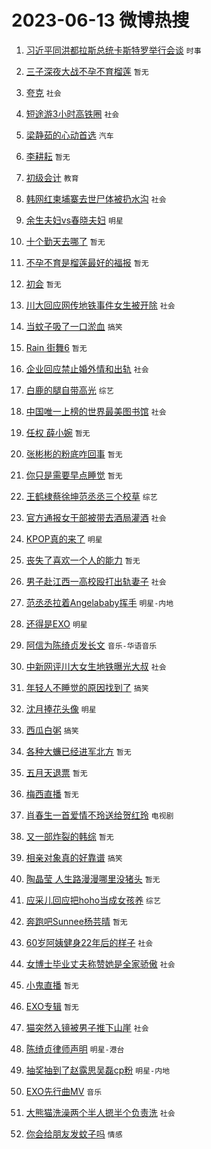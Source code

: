 # 2023-06-13 微博热搜 
1. [习近平同洪都拉斯总统卡斯特罗举行会谈](https://m.weibo.cn/search?containerid=100103type%3D1%26t%3D10%26q%3D%23%E4%B9%A0%E8%BF%91%E5%B9%B3%E5%90%8C%E6%B4%AA%E9%83%BD%E6%8B%89%E6%96%AF%E6%80%BB%E7%BB%9F%E5%8D%A1%E6%96%AF%E7%89%B9%E7%BD%97%E4%B8%BE%E8%A1%8C%E4%BC%9A%E8%B0%88%23&stream_entry_id=51&isnewpage=1&extparam=seat%3D1%26stream_entry_id%3D51%26cate%3D10103%26pos%3D0%26filter_type%3Drealtimehot%26dgr%3D0%26c_type%3D51%26display_time%3D1686587084%26pre_seqid%3D168658708440203265825&luicode=10000011&lfid=106003type%3D25%26t%3D3%26disable_hot%3D1%26filter_type%3Drealtimehot) `时事` 

2. [三子深夜大战不孕不育榴莲](https://m.weibo.cn/search?containerid=100103type%3D1%26t%3D10%26q%3D%E4%B8%89%E5%AD%90%E6%B7%B1%E5%A4%9C%E5%A4%A7%E6%88%98%E4%B8%8D%E5%AD%95%E4%B8%8D%E8%82%B2%E6%A6%B4%E8%8E%B2&stream_entry_id=31&isnewpage=1&extparam=seat%3D1%26lcate%3D5001%26realpos%3D1%26pos%3D0%26filter_type%3Drealtimehot%26flag%3D1%26c_type%3D31%26band_rank%3D1%26cate%3D5001%26dgr%3D0%26stream_entry_id%3D31%26q%3D%25E4%25B8%2589%25E5%25AD%2590%25E6%25B7%25B1%25E5%25A4%259C%25E5%25A4%25A7%25E6%2588%2598%25E4%25B8%258D%25E5%25AD%2595%25E4%25B8%258D%25E8%2582%25B2%25E6%25A6%25B4%25E8%258E%25B2%26display_time%3D1686587084%26pre_seqid%3D168658708440203265825&luicode=10000011&lfid=106003type%3D25%26t%3D3%26disable_hot%3D1%26filter_type%3Drealtimehot) `暂无` 

3. [夸克](https://m.weibo.cn/search?containerid=100103type%3D1%26t%3D10%26q%3D%E5%A4%B8%E5%85%8B&stream_entry_id=31&isnewpage=1&extparam=seat%3D1%26lcate%3D5001%26realpos%3D2%26pos%3D1%26filter_type%3Drealtimehot%26flag%3D1%26c_type%3D31%26band_rank%3D2%26cate%3D5001%26dgr%3D0%26stream_entry_id%3D31%26q%3D%25E5%25A4%25B8%25E5%2585%258B%26display_time%3D1686587084%26pre_seqid%3D168658708440203265825&luicode=10000011&lfid=106003type%3D25%26t%3D3%26disable_hot%3D1%26filter_type%3Drealtimehot) `社会` 

4. [短途游3小时高铁圈](https://m.weibo.cn/search?containerid=100103type%3D1%26t%3D10%26q%3D%23%E7%9F%AD%E9%80%94%E6%B8%B83%E5%B0%8F%E6%97%B6%E9%AB%98%E9%93%81%E5%9C%88%23&stream_entry_id=31&isnewpage=1&extparam=seat%3D1%26lcate%3D5001%26realpos%3D3%26pos%3D2%26filter_type%3Drealtimehot%26flag%3D0%26c_type%3D31%26band_rank%3D3%26cate%3D5001%26dgr%3D0%26stream_entry_id%3D31%26q%3D%2523%25E7%259F%25AD%25E9%2580%2594%25E6%25B8%25B83%25E5%25B0%258F%25E6%2597%25B6%25E9%25AB%2598%25E9%2593%2581%25E5%259C%2588%2523%26display_time%3D1686587084%26pre_seqid%3D168658708440203265825&luicode=10000011&lfid=106003type%3D25%26t%3D3%26disable_hot%3D1%26filter_type%3Drealtimehot) `社会` 

5. [梁静茹的心动首选](https://m.weibo.cn/search?containerid=100103type%3D1%26t%3D10%26q%3D%23%E6%A2%81%E9%9D%99%E8%8C%B9%E7%9A%84%E5%BF%83%E5%8A%A8%E9%A6%96%E9%80%89%23&stream_entry_id=31&isnewpage=1&extparam=seat%3D1%26lcate%3D5001%26pos%3D3%26adid%3D192828%26q%3D%2523%25E6%25A2%2581%25E9%259D%2599%25E8%258C%25B9%25E7%259A%2584%25E5%25BF%2583%25E5%258A%25A8%25E9%25A6%2596%25E9%2580%2589%2523%26dgr%3D0%26c_type%3D31%26band_rank%3D4%26topic_ad%3D1%26cate%3D5001%26is_ad_pos%3D1%26stream_entry_id%3D31%26filter_type%3Drealtimehot%26display_time%3D1686587084%26pre_seqid%3D168658708440203265825&luicode=10000011&lfid=106003type%3D25%26t%3D3%26disable_hot%3D1%26filter_type%3Drealtimehot) `汽车` 

6. [李耕耘](https://m.weibo.cn/search?containerid=100103type%3D1%26t%3D10%26q%3D%E6%9D%8E%E8%80%95%E8%80%98&stream_entry_id=31&isnewpage=1&extparam=seat%3D1%26lcate%3D5001%26realpos%3D4%26pos%3D4%26filter_type%3Drealtimehot%26flag%3D16%26c_type%3D31%26band_rank%3D4%26cate%3D5001%26dgr%3D0%26stream_entry_id%3D31%26q%3D%25E6%259D%258E%25E8%2580%2595%25E8%2580%2598%26display_time%3D1686587084%26pre_seqid%3D168658708440203265825&luicode=10000011&lfid=106003type%3D25%26t%3D3%26disable_hot%3D1%26filter_type%3Drealtimehot) `暂无` 

7. [初级会计](https://m.weibo.cn/search?containerid=100103type%3D1%26t%3D10%26q%3D%E5%88%9D%E7%BA%A7%E4%BC%9A%E8%AE%A1&stream_entry_id=31&isnewpage=1&extparam=seat%3D1%26lcate%3D5001%26realpos%3D5%26pos%3D5%26filter_type%3Drealtimehot%26flag%3D1%26c_type%3D31%26band_rank%3D5%26cate%3D5001%26dgr%3D0%26stream_entry_id%3D31%26q%3D%25E5%2588%259D%25E7%25BA%25A7%25E4%25BC%259A%25E8%25AE%25A1%26display_time%3D1686587084%26pre_seqid%3D168658708440203265825&luicode=10000011&lfid=106003type%3D25%26t%3D3%26disable_hot%3D1%26filter_type%3Drealtimehot) `教育` 

8. [韩网红柬埔寨去世尸体被扔水沟](https://m.weibo.cn/search?containerid=100103type%3D1%26t%3D10%26q%3D%23%E9%9F%A9%E7%BD%91%E7%BA%A2%E6%9F%AC%E5%9F%94%E5%AF%A8%E5%8E%BB%E4%B8%96%E5%B0%B8%E4%BD%93%E8%A2%AB%E6%89%94%E6%B0%B4%E6%B2%9F%23&stream_entry_id=31&isnewpage=1&extparam=seat%3D1%26lcate%3D5001%26realpos%3D6%26pos%3D6%26filter_type%3Drealtimehot%26flag%3D2%26c_type%3D31%26band_rank%3D6%26cate%3D5001%26dgr%3D0%26stream_entry_id%3D31%26q%3D%2523%25E9%259F%25A9%25E7%25BD%2591%25E7%25BA%25A2%25E6%259F%25AC%25E5%259F%2594%25E5%25AF%25A8%25E5%258E%25BB%25E4%25B8%2596%25E5%25B0%25B8%25E4%25BD%2593%25E8%25A2%25AB%25E6%2589%2594%25E6%25B0%25B4%25E6%25B2%259F%2523%26display_time%3D1686587084%26pre_seqid%3D168658708440203265825&luicode=10000011&lfid=106003type%3D25%26t%3D3%26disable_hot%3D1%26filter_type%3Drealtimehot) `社会` 

9. [余生夫妇vs春晓夫妇](https://m.weibo.cn/search?containerid=100103type%3D1%26t%3D10%26q%3D%23%E4%BD%99%E7%94%9F%E5%A4%AB%E5%A6%87vs%E6%98%A5%E6%99%93%E5%A4%AB%E5%A6%87%23&stream_entry_id=31&isnewpage=1&extparam=seat%3D1%26lcate%3D5001%26realpos%3D7%26pos%3D7%26filter_type%3Drealtimehot%26flag%3D1%26c_type%3D31%26band_rank%3D7%26cate%3D5001%26dgr%3D0%26stream_entry_id%3D31%26q%3D%2523%25E4%25BD%2599%25E7%2594%259F%25E5%25A4%25AB%25E5%25A6%2587vs%25E6%2598%25A5%25E6%2599%2593%25E5%25A4%25AB%25E5%25A6%2587%2523%26display_time%3D1686587084%26pre_seqid%3D168658708440203265825&luicode=10000011&lfid=106003type%3D25%26t%3D3%26disable_hot%3D1%26filter_type%3Drealtimehot) `明星` 

10. [十个勤天去哪了](https://m.weibo.cn/search?containerid=100103type%3D1%26t%3D10%26q%3D%23%E5%8D%81%E4%B8%AA%E5%8B%A4%E5%A4%A9%E5%8E%BB%E5%93%AA%E4%BA%86%23&stream_entry_id=31&isnewpage=1&extparam=seat%3D1%26lcate%3D5001%26realpos%3D8%26pos%3D8%26filter_type%3Drealtimehot%26flag%3D1%26c_type%3D31%26band_rank%3D8%26cate%3D5001%26dgr%3D0%26stream_entry_id%3D31%26q%3D%2523%25E5%258D%2581%25E4%25B8%25AA%25E5%258B%25A4%25E5%25A4%25A9%25E5%258E%25BB%25E5%2593%25AA%25E4%25BA%2586%2523%26display_time%3D1686587084%26pre_seqid%3D168658708440203265825&luicode=10000011&lfid=106003type%3D25%26t%3D3%26disable_hot%3D1%26filter_type%3Drealtimehot) `暂无` 

11. [不孕不育是榴莲最好的福报](https://m.weibo.cn/search?containerid=100103type%3D1%26t%3D10%26q%3D%E4%B8%8D%E5%AD%95%E4%B8%8D%E8%82%B2%E6%98%AF%E6%A6%B4%E8%8E%B2%E6%9C%80%E5%A5%BD%E7%9A%84%E7%A6%8F%E6%8A%A5&stream_entry_id=31&isnewpage=1&extparam=seat%3D1%26lcate%3D5001%26realpos%3D9%26pos%3D9%26filter_type%3Drealtimehot%26flag%3D0%26c_type%3D31%26band_rank%3D9%26cate%3D5001%26dgr%3D0%26stream_entry_id%3D31%26q%3D%25E4%25B8%258D%25E5%25AD%2595%25E4%25B8%258D%25E8%2582%25B2%25E6%2598%25AF%25E6%25A6%25B4%25E8%258E%25B2%25E6%259C%2580%25E5%25A5%25BD%25E7%259A%2584%25E7%25A6%258F%25E6%258A%25A5%26display_time%3D1686587084%26pre_seqid%3D168658708440203265825&luicode=10000011&lfid=106003type%3D25%26t%3D3%26disable_hot%3D1%26filter_type%3Drealtimehot) `暂无` 

12. [初会](https://m.weibo.cn/search?containerid=100103type%3D1%26t%3D10%26q%3D%E5%88%9D%E4%BC%9A&stream_entry_id=31&isnewpage=1&extparam=seat%3D1%26lcate%3D5001%26realpos%3D10%26pos%3D10%26filter_type%3Drealtimehot%26flag%3D1%26c_type%3D31%26band_rank%3D10%26cate%3D5001%26dgr%3D0%26stream_entry_id%3D31%26q%3D%25E5%2588%259D%25E4%25BC%259A%26display_time%3D1686587084%26pre_seqid%3D168658708440203265825&luicode=10000011&lfid=106003type%3D25%26t%3D3%26disable_hot%3D1%26filter_type%3Drealtimehot) `暂无` 

13. [川大回应网传地铁事件女生被开除](https://m.weibo.cn/search?containerid=100103type%3D1%26t%3D10%26q%3D%23%E5%B7%9D%E5%A4%A7%E5%9B%9E%E5%BA%94%E7%BD%91%E4%BC%A0%E5%9C%B0%E9%93%81%E4%BA%8B%E4%BB%B6%E5%A5%B3%E7%94%9F%E8%A2%AB%E5%BC%80%E9%99%A4%23&stream_entry_id=31&isnewpage=1&extparam=seat%3D1%26lcate%3D5001%26realpos%3D11%26pos%3D11%26filter_type%3Drealtimehot%26flag%3D2%26c_type%3D31%26band_rank%3D11%26cate%3D5001%26dgr%3D0%26stream_entry_id%3D31%26q%3D%2523%25E5%25B7%259D%25E5%25A4%25A7%25E5%259B%259E%25E5%25BA%2594%25E7%25BD%2591%25E4%25BC%25A0%25E5%259C%25B0%25E9%2593%2581%25E4%25BA%258B%25E4%25BB%25B6%25E5%25A5%25B3%25E7%2594%259F%25E8%25A2%25AB%25E5%25BC%2580%25E9%2599%25A4%2523%26display_time%3D1686587084%26pre_seqid%3D168658708440203265825&luicode=10000011&lfid=106003type%3D25%26t%3D3%26disable_hot%3D1%26filter_type%3Drealtimehot) `社会` 

14. [当蚊子吸了一口淤血](https://m.weibo.cn/search?containerid=100103type%3D1%26t%3D10%26q%3D%23%E5%BD%93%E8%9A%8A%E5%AD%90%E5%90%B8%E4%BA%86%E4%B8%80%E5%8F%A3%E6%B7%A4%E8%A1%80%23&stream_entry_id=31&isnewpage=1&extparam=seat%3D1%26lcate%3D5001%26realpos%3D12%26pos%3D12%26filter_type%3Drealtimehot%26flag%3D0%26c_type%3D31%26band_rank%3D12%26cate%3D5001%26dgr%3D0%26stream_entry_id%3D31%26q%3D%2523%25E5%25BD%2593%25E8%259A%258A%25E5%25AD%2590%25E5%2590%25B8%25E4%25BA%2586%25E4%25B8%2580%25E5%258F%25A3%25E6%25B7%25A4%25E8%25A1%2580%2523%26display_time%3D1686587084%26pre_seqid%3D168658708440203265825&luicode=10000011&lfid=106003type%3D25%26t%3D3%26disable_hot%3D1%26filter_type%3Drealtimehot) `搞笑` 

15. [Rain 街舞6](https://m.weibo.cn/search?containerid=100103type%3D1%26t%3D10%26q%3DRain+%E8%A1%97%E8%88%9E6&stream_entry_id=31&isnewpage=1&extparam=seat%3D1%26lcate%3D5001%26realpos%3D13%26pos%3D13%26filter_type%3Drealtimehot%26flag%3D0%26c_type%3D31%26band_rank%3D13%26cate%3D5001%26dgr%3D0%26stream_entry_id%3D31%26q%3DRain%2520%25E8%25A1%2597%25E8%2588%259E6%26display_time%3D1686587084%26pre_seqid%3D168658708440203265825&luicode=10000011&lfid=106003type%3D25%26t%3D3%26disable_hot%3D1%26filter_type%3Drealtimehot) `暂无` 

16. [企业回应禁止婚外情和出轨](https://m.weibo.cn/search?containerid=100103type%3D1%26t%3D10%26q%3D%23%E4%BC%81%E4%B8%9A%E5%9B%9E%E5%BA%94%E7%A6%81%E6%AD%A2%E5%A9%9A%E5%A4%96%E6%83%85%E5%92%8C%E5%87%BA%E8%BD%A8%23&stream_entry_id=31&isnewpage=1&extparam=seat%3D1%26lcate%3D5001%26realpos%3D14%26pos%3D14%26filter_type%3Drealtimehot%26flag%3D0%26c_type%3D31%26band_rank%3D14%26cate%3D5001%26dgr%3D0%26stream_entry_id%3D31%26q%3D%2523%25E4%25BC%2581%25E4%25B8%259A%25E5%259B%259E%25E5%25BA%2594%25E7%25A6%2581%25E6%25AD%25A2%25E5%25A9%259A%25E5%25A4%2596%25E6%2583%2585%25E5%2592%258C%25E5%2587%25BA%25E8%25BD%25A8%2523%26display_time%3D1686587084%26pre_seqid%3D168658708440203265825&luicode=10000011&lfid=106003type%3D25%26t%3D3%26disable_hot%3D1%26filter_type%3Drealtimehot) `社会` 

17. [白鹿的腿自带高光](https://m.weibo.cn/search?containerid=100103type%3D1%26t%3D10%26q%3D%23%E7%99%BD%E9%B9%BF%E7%9A%84%E8%85%BF%E8%87%AA%E5%B8%A6%E9%AB%98%E5%85%89%23&stream_entry_id=31&isnewpage=1&extparam=seat%3D1%26lcate%3D5001%26realpos%3D15%26pos%3D15%26filter_type%3Drealtimehot%26flag%3D0%26c_type%3D31%26band_rank%3D15%26cate%3D5001%26dgr%3D0%26stream_entry_id%3D31%26q%3D%2523%25E7%2599%25BD%25E9%25B9%25BF%25E7%259A%2584%25E8%2585%25BF%25E8%2587%25AA%25E5%25B8%25A6%25E9%25AB%2598%25E5%2585%2589%2523%26display_time%3D1686587084%26pre_seqid%3D168658708440203265825&luicode=10000011&lfid=106003type%3D25%26t%3D3%26disable_hot%3D1%26filter_type%3Drealtimehot) `综艺` 

18. [中国唯一上榜的世界最美图书馆](https://m.weibo.cn/search?containerid=100103type%3D1%26t%3D10%26q%3D%23%E4%B8%AD%E5%9B%BD%E5%94%AF%E4%B8%80%E4%B8%8A%E6%A6%9C%E7%9A%84%E4%B8%96%E7%95%8C%E6%9C%80%E7%BE%8E%E5%9B%BE%E4%B9%A6%E9%A6%86%23&stream_entry_id=31&isnewpage=1&extparam=seat%3D1%26lcate%3D5001%26realpos%3D16%26pos%3D16%26filter_type%3Drealtimehot%26flag%3D1%26c_type%3D31%26band_rank%3D16%26cate%3D5001%26dgr%3D0%26stream_entry_id%3D31%26q%3D%2523%25E4%25B8%25AD%25E5%259B%25BD%25E5%2594%25AF%25E4%25B8%2580%25E4%25B8%258A%25E6%25A6%259C%25E7%259A%2584%25E4%25B8%2596%25E7%2595%258C%25E6%259C%2580%25E7%25BE%258E%25E5%259B%25BE%25E4%25B9%25A6%25E9%25A6%2586%2523%26display_time%3D1686587084%26pre_seqid%3D168658708440203265825&luicode=10000011&lfid=106003type%3D25%26t%3D3%26disable_hot%3D1%26filter_type%3Drealtimehot) `社会` 

19. [任权 薛小婉](https://m.weibo.cn/search?containerid=100103type%3D1%26t%3D10%26q%3D%E4%BB%BB%E6%9D%83+%E8%96%9B%E5%B0%8F%E5%A9%89&stream_entry_id=31&isnewpage=1&extparam=seat%3D1%26lcate%3D5001%26realpos%3D17%26pos%3D17%26filter_type%3Drealtimehot%26flag%3D0%26c_type%3D31%26band_rank%3D17%26cate%3D5001%26dgr%3D0%26stream_entry_id%3D31%26q%3D%25E4%25BB%25BB%25E6%259D%2583%2520%25E8%2596%259B%25E5%25B0%258F%25E5%25A9%2589%26display_time%3D1686587084%26pre_seqid%3D168658708440203265825&luicode=10000011&lfid=106003type%3D25%26t%3D3%26disable_hot%3D1%26filter_type%3Drealtimehot) `暂无` 

20. [张彬彬的粉底咋回事](https://m.weibo.cn/search?containerid=100103type%3D1%26t%3D10%26q%3D%23%E5%BC%A0%E5%BD%AC%E5%BD%AC%E7%9A%84%E7%B2%89%E5%BA%95%E5%92%8B%E5%9B%9E%E4%BA%8B%23&stream_entry_id=31&isnewpage=1&extparam=seat%3D1%26lcate%3D5001%26realpos%3D18%26pos%3D18%26filter_type%3Drealtimehot%26flag%3D0%26c_type%3D31%26band_rank%3D18%26cate%3D5001%26dgr%3D0%26stream_entry_id%3D31%26q%3D%2523%25E5%25BC%25A0%25E5%25BD%25AC%25E5%25BD%25AC%25E7%259A%2584%25E7%25B2%2589%25E5%25BA%2595%25E5%2592%258B%25E5%259B%259E%25E4%25BA%258B%2523%26display_time%3D1686587084%26pre_seqid%3D168658708440203265825&luicode=10000011&lfid=106003type%3D25%26t%3D3%26disable_hot%3D1%26filter_type%3Drealtimehot) `暂无` 

21. [你只是需要早点睡觉](https://m.weibo.cn/search?containerid=100103type%3D1%26t%3D10%26q%3D%E4%BD%A0%E5%8F%AA%E6%98%AF%E9%9C%80%E8%A6%81%E6%97%A9%E7%82%B9%E7%9D%A1%E8%A7%89&stream_entry_id=31&isnewpage=1&extparam=seat%3D1%26lcate%3D5001%26realpos%3D19%26pos%3D19%26filter_type%3Drealtimehot%26flag%3D0%26c_type%3D31%26band_rank%3D19%26cate%3D5001%26dgr%3D0%26stream_entry_id%3D31%26q%3D%25E4%25BD%25A0%25E5%258F%25AA%25E6%2598%25AF%25E9%259C%2580%25E8%25A6%2581%25E6%2597%25A9%25E7%2582%25B9%25E7%259D%25A1%25E8%25A7%2589%26display_time%3D1686587084%26pre_seqid%3D168658708440203265825&luicode=10000011&lfid=106003type%3D25%26t%3D3%26disable_hot%3D1%26filter_type%3Drealtimehot) `暂无` 

22. [王鹤棣蔡徐坤范丞丞三个校草](https://m.weibo.cn/search?containerid=100103type%3D1%26t%3D10%26q%3D%23%E7%8E%8B%E9%B9%A4%E6%A3%A3%E8%94%A1%E5%BE%90%E5%9D%A4%E8%8C%83%E4%B8%9E%E4%B8%9E%E4%B8%89%E4%B8%AA%E6%A0%A1%E8%8D%89%23&stream_entry_id=31&isnewpage=1&extparam=seat%3D1%26lcate%3D5001%26realpos%3D20%26pos%3D20%26filter_type%3Drealtimehot%26flag%3D1%26c_type%3D31%26band_rank%3D20%26cate%3D5001%26dgr%3D0%26stream_entry_id%3D31%26q%3D%2523%25E7%258E%258B%25E9%25B9%25A4%25E6%25A3%25A3%25E8%2594%25A1%25E5%25BE%2590%25E5%259D%25A4%25E8%258C%2583%25E4%25B8%259E%25E4%25B8%259E%25E4%25B8%2589%25E4%25B8%25AA%25E6%25A0%25A1%25E8%258D%2589%2523%26display_time%3D1686587084%26pre_seqid%3D168658708440203265825&luicode=10000011&lfid=106003type%3D25%26t%3D3%26disable_hot%3D1%26filter_type%3Drealtimehot) `综艺` 

23. [官方通报女干部被带去酒局灌酒](https://m.weibo.cn/search?containerid=100103type%3D1%26t%3D10%26q%3D%23%E5%AE%98%E6%96%B9%E9%80%9A%E6%8A%A5%E5%A5%B3%E5%B9%B2%E9%83%A8%E8%A2%AB%E5%B8%A6%E5%8E%BB%E9%85%92%E5%B1%80%E7%81%8C%E9%85%92%23&stream_entry_id=31&isnewpage=1&extparam=seat%3D1%26lcate%3D5001%26realpos%3D21%26pos%3D21%26filter_type%3Drealtimehot%26flag%3D0%26c_type%3D31%26band_rank%3D21%26cate%3D5001%26dgr%3D0%26stream_entry_id%3D31%26q%3D%2523%25E5%25AE%2598%25E6%2596%25B9%25E9%2580%259A%25E6%258A%25A5%25E5%25A5%25B3%25E5%25B9%25B2%25E9%2583%25A8%25E8%25A2%25AB%25E5%25B8%25A6%25E5%258E%25BB%25E9%2585%2592%25E5%25B1%2580%25E7%2581%258C%25E9%2585%2592%2523%26display_time%3D1686587084%26pre_seqid%3D168658708440203265825&luicode=10000011&lfid=106003type%3D25%26t%3D3%26disable_hot%3D1%26filter_type%3Drealtimehot) `社会` 

24. [KPOP真的来了](https://m.weibo.cn/search?containerid=100103type%3D1%26t%3D10%26q%3D%23KPOP%E7%9C%9F%E7%9A%84%E6%9D%A5%E4%BA%86%23&stream_entry_id=31&isnewpage=1&extparam=seat%3D1%26lcate%3D5001%26realpos%3D22%26pos%3D22%26filter_type%3Drealtimehot%26flag%3D0%26c_type%3D31%26band_rank%3D22%26cate%3D5001%26dgr%3D0%26stream_entry_id%3D31%26q%3D%2523KPOP%25E7%259C%259F%25E7%259A%2584%25E6%259D%25A5%25E4%25BA%2586%2523%26display_time%3D1686587084%26pre_seqid%3D168658708440203265825&luicode=10000011&lfid=106003type%3D25%26t%3D3%26disable_hot%3D1%26filter_type%3Drealtimehot) `明星` 

25. [丧失了喜欢一个人的能力](https://m.weibo.cn/search?containerid=100103type%3D1%26t%3D10%26q%3D%E4%B8%A7%E5%A4%B1%E4%BA%86%E5%96%9C%E6%AC%A2%E4%B8%80%E4%B8%AA%E4%BA%BA%E7%9A%84%E8%83%BD%E5%8A%9B&stream_entry_id=31&isnewpage=1&extparam=seat%3D1%26lcate%3D5001%26realpos%3D23%26pos%3D23%26filter_type%3Drealtimehot%26flag%3D0%26c_type%3D31%26band_rank%3D23%26cate%3D5001%26dgr%3D0%26stream_entry_id%3D31%26q%3D%25E4%25B8%25A7%25E5%25A4%25B1%25E4%25BA%2586%25E5%2596%259C%25E6%25AC%25A2%25E4%25B8%2580%25E4%25B8%25AA%25E4%25BA%25BA%25E7%259A%2584%25E8%2583%25BD%25E5%258A%259B%26display_time%3D1686587084%26pre_seqid%3D168658708440203265825&luicode=10000011&lfid=106003type%3D25%26t%3D3%26disable_hot%3D1%26filter_type%3Drealtimehot) `暂无` 

26. [男子赴江西一高校殴打出轨妻子](https://m.weibo.cn/search?containerid=100103type%3D1%26t%3D10%26q%3D%23%E7%94%B7%E5%AD%90%E8%B5%B4%E6%B1%9F%E8%A5%BF%E4%B8%80%E9%AB%98%E6%A0%A1%E6%AE%B4%E6%89%93%E5%87%BA%E8%BD%A8%E5%A6%BB%E5%AD%90%23&stream_entry_id=31&isnewpage=1&extparam=seat%3D1%26lcate%3D5001%26realpos%3D24%26pos%3D24%26filter_type%3Drealtimehot%26flag%3D0%26c_type%3D31%26band_rank%3D24%26cate%3D5001%26dgr%3D0%26stream_entry_id%3D31%26q%3D%2523%25E7%2594%25B7%25E5%25AD%2590%25E8%25B5%25B4%25E6%25B1%259F%25E8%25A5%25BF%25E4%25B8%2580%25E9%25AB%2598%25E6%25A0%25A1%25E6%25AE%25B4%25E6%2589%2593%25E5%2587%25BA%25E8%25BD%25A8%25E5%25A6%25BB%25E5%25AD%2590%2523%26display_time%3D1686587084%26pre_seqid%3D168658708440203265825&luicode=10000011&lfid=106003type%3D25%26t%3D3%26disable_hot%3D1%26filter_type%3Drealtimehot) `社会` 

27. [范丞丞拉着Angelababy挥手](https://m.weibo.cn/search?containerid=100103type%3D1%26t%3D10%26q%3D%23%E8%8C%83%E4%B8%9E%E4%B8%9E%E6%8B%89%E7%9D%80Angelababy%E6%8C%A5%E6%89%8B%23&stream_entry_id=31&isnewpage=1&extparam=seat%3D1%26lcate%3D5001%26realpos%3D25%26pos%3D25%26filter_type%3Drealtimehot%26flag%3D1%26c_type%3D31%26band_rank%3D25%26cate%3D5001%26dgr%3D0%26stream_entry_id%3D31%26q%3D%2523%25E8%258C%2583%25E4%25B8%259E%25E4%25B8%259E%25E6%258B%2589%25E7%259D%2580Angelababy%25E6%258C%25A5%25E6%2589%258B%2523%26display_time%3D1686587084%26pre_seqid%3D168658708440203265825&luicode=10000011&lfid=106003type%3D25%26t%3D3%26disable_hot%3D1%26filter_type%3Drealtimehot) `明星-内地` 

28. [还得是EXO](https://m.weibo.cn/search?containerid=100103type%3D1%26t%3D10%26q%3D%23%E8%BF%98%E5%BE%97%E6%98%AFEXO%23&stream_entry_id=31&isnewpage=1&extparam=seat%3D1%26lcate%3D5001%26realpos%3D26%26pos%3D26%26filter_type%3Drealtimehot%26flag%3D0%26c_type%3D31%26band_rank%3D26%26cate%3D5001%26dgr%3D0%26stream_entry_id%3D31%26q%3D%2523%25E8%25BF%2598%25E5%25BE%2597%25E6%2598%25AFEXO%2523%26display_time%3D1686587084%26pre_seqid%3D168658708440203265825&luicode=10000011&lfid=106003type%3D25%26t%3D3%26disable_hot%3D1%26filter_type%3Drealtimehot) `明星` 

29. [阿信为陈绮贞发长文](https://m.weibo.cn/search?containerid=100103type%3D1%26t%3D10%26q%3D%23%E9%98%BF%E4%BF%A1%E4%B8%BA%E9%99%88%E7%BB%AE%E8%B4%9E%E5%8F%91%E9%95%BF%E6%96%87%23&stream_entry_id=31&isnewpage=1&extparam=seat%3D1%26lcate%3D5001%26realpos%3D27%26pos%3D27%26filter_type%3Drealtimehot%26flag%3D0%26c_type%3D31%26band_rank%3D27%26cate%3D5001%26dgr%3D0%26stream_entry_id%3D31%26q%3D%2523%25E9%2598%25BF%25E4%25BF%25A1%25E4%25B8%25BA%25E9%2599%2588%25E7%25BB%25AE%25E8%25B4%259E%25E5%258F%2591%25E9%2595%25BF%25E6%2596%2587%2523%26display_time%3D1686587084%26pre_seqid%3D168658708440203265825&luicode=10000011&lfid=106003type%3D25%26t%3D3%26disable_hot%3D1%26filter_type%3Drealtimehot) `音乐-华语音乐` 

30. [中新网评川大女生地铁曝光大叔](https://m.weibo.cn/search?containerid=100103type%3D1%26t%3D10%26q%3D%23%E4%B8%AD%E6%96%B0%E7%BD%91%E8%AF%84%E5%B7%9D%E5%A4%A7%E5%A5%B3%E7%94%9F%E5%9C%B0%E9%93%81%E6%9B%9D%E5%85%89%E5%A4%A7%E5%8F%94%23&stream_entry_id=31&isnewpage=1&extparam=seat%3D1%26lcate%3D5001%26realpos%3D28%26pos%3D28%26filter_type%3Drealtimehot%26flag%3D0%26c_type%3D31%26band_rank%3D28%26cate%3D5001%26dgr%3D0%26stream_entry_id%3D31%26q%3D%2523%25E4%25B8%25AD%25E6%2596%25B0%25E7%25BD%2591%25E8%25AF%2584%25E5%25B7%259D%25E5%25A4%25A7%25E5%25A5%25B3%25E7%2594%259F%25E5%259C%25B0%25E9%2593%2581%25E6%259B%259D%25E5%2585%2589%25E5%25A4%25A7%25E5%258F%2594%2523%26display_time%3D1686587084%26pre_seqid%3D168658708440203265825&luicode=10000011&lfid=106003type%3D25%26t%3D3%26disable_hot%3D1%26filter_type%3Drealtimehot) `社会` 

31. [年轻人不睡觉的原因找到了](https://m.weibo.cn/search?containerid=100103type%3D1%26t%3D10%26q%3D%23%E5%B9%B4%E8%BD%BB%E4%BA%BA%E4%B8%8D%E7%9D%A1%E8%A7%89%E7%9A%84%E5%8E%9F%E5%9B%A0%E6%89%BE%E5%88%B0%E4%BA%86%23&stream_entry_id=31&isnewpage=1&extparam=seat%3D1%26lcate%3D5001%26realpos%3D29%26pos%3D29%26filter_type%3Drealtimehot%26flag%3D0%26c_type%3D31%26band_rank%3D29%26cate%3D5001%26dgr%3D0%26stream_entry_id%3D31%26q%3D%2523%25E5%25B9%25B4%25E8%25BD%25BB%25E4%25BA%25BA%25E4%25B8%258D%25E7%259D%25A1%25E8%25A7%2589%25E7%259A%2584%25E5%258E%259F%25E5%259B%25A0%25E6%2589%25BE%25E5%2588%25B0%25E4%25BA%2586%2523%26display_time%3D1686587084%26pre_seqid%3D168658708440203265825&luicode=10000011&lfid=106003type%3D25%26t%3D3%26disable_hot%3D1%26filter_type%3Drealtimehot) `搞笑` 

32. [沈月捧花头像](https://m.weibo.cn/search?containerid=100103type%3D1%26t%3D10%26q%3D%23%E6%B2%88%E6%9C%88%E6%8D%A7%E8%8A%B1%E5%A4%B4%E5%83%8F%23&stream_entry_id=31&isnewpage=1&extparam=seat%3D1%26lcate%3D5001%26realpos%3D30%26pos%3D30%26filter_type%3Drealtimehot%26flag%3D0%26c_type%3D31%26band_rank%3D30%26cate%3D5001%26dgr%3D0%26stream_entry_id%3D31%26q%3D%2523%25E6%25B2%2588%25E6%259C%2588%25E6%258D%25A7%25E8%258A%25B1%25E5%25A4%25B4%25E5%2583%258F%2523%26display_time%3D1686587084%26pre_seqid%3D168658708440203265825&luicode=10000011&lfid=106003type%3D25%26t%3D3%26disable_hot%3D1%26filter_type%3Drealtimehot) `明星` 

33. [西瓜白粥](https://m.weibo.cn/search?containerid=100103type%3D1%26t%3D10%26q%3D%23%E8%A5%BF%E7%93%9C%E7%99%BD%E7%B2%A5%23&stream_entry_id=31&isnewpage=1&extparam=seat%3D1%26lcate%3D5001%26realpos%3D31%26pos%3D31%26filter_type%3Drealtimehot%26flag%3D1%26c_type%3D31%26band_rank%3D31%26cate%3D5001%26dgr%3D0%26stream_entry_id%3D31%26q%3D%2523%25E8%25A5%25BF%25E7%2593%259C%25E7%2599%25BD%25E7%25B2%25A5%2523%26display_time%3D1686587084%26pre_seqid%3D168658708440203265825&luicode=10000011&lfid=106003type%3D25%26t%3D3%26disable_hot%3D1%26filter_type%3Drealtimehot) `搞笑` 

34. [各种大蠊已经进军北方](https://m.weibo.cn/search?containerid=100103type%3D1%26t%3D10%26q%3D%E5%90%84%E7%A7%8D%E5%A4%A7%E8%A0%8A%E5%B7%B2%E7%BB%8F%E8%BF%9B%E5%86%9B%E5%8C%97%E6%96%B9&stream_entry_id=31&isnewpage=1&extparam=seat%3D1%26lcate%3D5001%26realpos%3D32%26pos%3D32%26filter_type%3Drealtimehot%26flag%3D0%26c_type%3D31%26band_rank%3D32%26cate%3D5001%26dgr%3D0%26stream_entry_id%3D31%26q%3D%25E5%2590%2584%25E7%25A7%258D%25E5%25A4%25A7%25E8%25A0%258A%25E5%25B7%25B2%25E7%25BB%258F%25E8%25BF%259B%25E5%2586%259B%25E5%258C%2597%25E6%2596%25B9%26display_time%3D1686587084%26pre_seqid%3D168658708440203265825&luicode=10000011&lfid=106003type%3D25%26t%3D3%26disable_hot%3D1%26filter_type%3Drealtimehot) `暂无` 

35. [五月天退票](https://m.weibo.cn/search?containerid=100103type%3D1%26t%3D10%26q%3D%E4%BA%94%E6%9C%88%E5%A4%A9%E9%80%80%E7%A5%A8&stream_entry_id=31&isnewpage=1&extparam=seat%3D1%26lcate%3D5001%26realpos%3D33%26pos%3D33%26filter_type%3Drealtimehot%26flag%3D0%26c_type%3D31%26band_rank%3D33%26cate%3D5001%26dgr%3D0%26stream_entry_id%3D31%26q%3D%25E4%25BA%2594%25E6%259C%2588%25E5%25A4%25A9%25E9%2580%2580%25E7%25A5%25A8%26display_time%3D1686587084%26pre_seqid%3D168658708440203265825&luicode=10000011&lfid=106003type%3D25%26t%3D3%26disable_hot%3D1%26filter_type%3Drealtimehot) `暂无` 

36. [梅西直播](https://m.weibo.cn/search?containerid=100103type%3D1%26t%3D10%26q%3D%E6%A2%85%E8%A5%BF%E7%9B%B4%E6%92%AD&stream_entry_id=31&isnewpage=1&extparam=seat%3D1%26lcate%3D5001%26realpos%3D34%26pos%3D34%26filter_type%3Drealtimehot%26flag%3D0%26c_type%3D31%26band_rank%3D34%26cate%3D5001%26dgr%3D0%26stream_entry_id%3D31%26q%3D%25E6%25A2%2585%25E8%25A5%25BF%25E7%259B%25B4%25E6%2592%25AD%26display_time%3D1686587084%26pre_seqid%3D168658708440203265825&luicode=10000011&lfid=106003type%3D25%26t%3D3%26disable_hot%3D1%26filter_type%3Drealtimehot) `暂无` 

37. [肖春生一首爱情不玲送给贺红玲](https://m.weibo.cn/search?containerid=100103type%3D1%26t%3D10%26q%3D%23%E8%82%96%E6%98%A5%E7%94%9F%E4%B8%80%E9%A6%96%E7%88%B1%E6%83%85%E4%B8%8D%E7%8E%B2%E9%80%81%E7%BB%99%E8%B4%BA%E7%BA%A2%E7%8E%B2%23&stream_entry_id=31&isnewpage=1&extparam=seat%3D1%26lcate%3D5001%26realpos%3D35%26pos%3D35%26filter_type%3Drealtimehot%26flag%3D1%26c_type%3D31%26band_rank%3D35%26cate%3D5001%26dgr%3D0%26stream_entry_id%3D31%26q%3D%2523%25E8%2582%2596%25E6%2598%25A5%25E7%2594%259F%25E4%25B8%2580%25E9%25A6%2596%25E7%2588%25B1%25E6%2583%2585%25E4%25B8%258D%25E7%258E%25B2%25E9%2580%2581%25E7%25BB%2599%25E8%25B4%25BA%25E7%25BA%25A2%25E7%258E%25B2%2523%26display_time%3D1686587084%26pre_seqid%3D168658708440203265825&luicode=10000011&lfid=106003type%3D25%26t%3D3%26disable_hot%3D1%26filter_type%3Drealtimehot) `电视剧` 

38. [又一部炸裂的韩综](https://m.weibo.cn/search?containerid=100103type%3D1%26t%3D10%26q%3D%E5%8F%88%E4%B8%80%E9%83%A8%E7%82%B8%E8%A3%82%E7%9A%84%E9%9F%A9%E7%BB%BC&stream_entry_id=31&isnewpage=1&extparam=seat%3D1%26lcate%3D5001%26realpos%3D36%26pos%3D36%26filter_type%3Drealtimehot%26flag%3D0%26c_type%3D31%26band_rank%3D36%26cate%3D5001%26dgr%3D0%26stream_entry_id%3D31%26q%3D%25E5%258F%2588%25E4%25B8%2580%25E9%2583%25A8%25E7%2582%25B8%25E8%25A3%2582%25E7%259A%2584%25E9%259F%25A9%25E7%25BB%25BC%26display_time%3D1686587084%26pre_seqid%3D168658708440203265825&luicode=10000011&lfid=106003type%3D25%26t%3D3%26disable_hot%3D1%26filter_type%3Drealtimehot) `暂无` 

39. [相亲对象真的好靠谱](https://m.weibo.cn/search?containerid=100103type%3D1%26t%3D10%26q%3D%23%E7%9B%B8%E4%BA%B2%E5%AF%B9%E8%B1%A1%E7%9C%9F%E7%9A%84%E5%A5%BD%E9%9D%A0%E8%B0%B1%23&stream_entry_id=31&isnewpage=1&extparam=seat%3D1%26lcate%3D5001%26realpos%3D37%26pos%3D37%26filter_type%3Drealtimehot%26flag%3D0%26c_type%3D31%26band_rank%3D37%26cate%3D5001%26dgr%3D0%26stream_entry_id%3D31%26q%3D%2523%25E7%259B%25B8%25E4%25BA%25B2%25E5%25AF%25B9%25E8%25B1%25A1%25E7%259C%259F%25E7%259A%2584%25E5%25A5%25BD%25E9%259D%25A0%25E8%25B0%25B1%2523%26display_time%3D1686587084%26pre_seqid%3D168658708440203265825&luicode=10000011&lfid=106003type%3D25%26t%3D3%26disable_hot%3D1%26filter_type%3Drealtimehot) `搞笑` 

40. [陶晶莹 人生路漫漫哪里没猪头](https://m.weibo.cn/search?containerid=100103type%3D1%26t%3D10%26q%3D%E9%99%B6%E6%99%B6%E8%8E%B9+%E4%BA%BA%E7%94%9F%E8%B7%AF%E6%BC%AB%E6%BC%AB%E5%93%AA%E9%87%8C%E6%B2%A1%E7%8C%AA%E5%A4%B4&stream_entry_id=31&isnewpage=1&extparam=seat%3D1%26lcate%3D5001%26realpos%3D38%26pos%3D38%26filter_type%3Drealtimehot%26flag%3D1%26c_type%3D31%26band_rank%3D38%26cate%3D5001%26dgr%3D0%26stream_entry_id%3D31%26q%3D%25E9%2599%25B6%25E6%2599%25B6%25E8%258E%25B9%2520%25E4%25BA%25BA%25E7%2594%259F%25E8%25B7%25AF%25E6%25BC%25AB%25E6%25BC%25AB%25E5%2593%25AA%25E9%2587%258C%25E6%25B2%25A1%25E7%258C%25AA%25E5%25A4%25B4%26display_time%3D1686587084%26pre_seqid%3D168658708440203265825&luicode=10000011&lfid=106003type%3D25%26t%3D3%26disable_hot%3D1%26filter_type%3Drealtimehot) `暂无` 

41. [应采儿回应把hoho当成女孩养](https://m.weibo.cn/search?containerid=100103type%3D1%26t%3D10%26q%3D%23%E5%BA%94%E9%87%87%E5%84%BF%E5%9B%9E%E5%BA%94%E6%8A%8Ahoho%E5%BD%93%E6%88%90%E5%A5%B3%E5%AD%A9%E5%85%BB%23&stream_entry_id=31&isnewpage=1&extparam=seat%3D1%26lcate%3D5001%26realpos%3D39%26pos%3D39%26filter_type%3Drealtimehot%26flag%3D0%26c_type%3D31%26band_rank%3D39%26cate%3D5001%26dgr%3D0%26stream_entry_id%3D31%26q%3D%2523%25E5%25BA%2594%25E9%2587%2587%25E5%2584%25BF%25E5%259B%259E%25E5%25BA%2594%25E6%258A%258Ahoho%25E5%25BD%2593%25E6%2588%2590%25E5%25A5%25B3%25E5%25AD%25A9%25E5%2585%25BB%2523%26display_time%3D1686587084%26pre_seqid%3D168658708440203265825&luicode=10000011&lfid=106003type%3D25%26t%3D3%26disable_hot%3D1%26filter_type%3Drealtimehot) `综艺` 

42. [奔跑吧Sunnee杨芸晴](https://m.weibo.cn/search?containerid=100103type%3D1%26t%3D10%26q%3D%23%E5%A5%94%E8%B7%91%E5%90%A7Sunnee%E6%9D%A8%E8%8A%B8%E6%99%B4%23&stream_entry_id=31&isnewpage=1&extparam=seat%3D1%26lcate%3D5001%26realpos%3D40%26pos%3D40%26filter_type%3Drealtimehot%26flag%3D0%26c_type%3D31%26band_rank%3D40%26cate%3D5001%26dgr%3D0%26stream_entry_id%3D31%26q%3D%2523%25E5%25A5%2594%25E8%25B7%2591%25E5%2590%25A7Sunnee%25E6%259D%25A8%25E8%258A%25B8%25E6%2599%25B4%2523%26display_time%3D1686587084%26pre_seqid%3D168658708440203265825&luicode=10000011&lfid=106003type%3D25%26t%3D3%26disable_hot%3D1%26filter_type%3Drealtimehot) `暂无` 

43. [60岁阿姨健身22年后的样子](https://m.weibo.cn/search?containerid=100103type%3D1%26t%3D10%26q%3D%2360%E5%B2%81%E9%98%BF%E5%A7%A8%E5%81%A5%E8%BA%AB22%E5%B9%B4%E5%90%8E%E7%9A%84%E6%A0%B7%E5%AD%90%23&stream_entry_id=31&isnewpage=1&extparam=seat%3D1%26lcate%3D5001%26realpos%3D41%26pos%3D41%26filter_type%3Drealtimehot%26flag%3D0%26c_type%3D31%26band_rank%3D41%26cate%3D5001%26dgr%3D0%26stream_entry_id%3D31%26q%3D%252360%25E5%25B2%2581%25E9%2598%25BF%25E5%25A7%25A8%25E5%2581%25A5%25E8%25BA%25AB22%25E5%25B9%25B4%25E5%2590%258E%25E7%259A%2584%25E6%25A0%25B7%25E5%25AD%2590%2523%26display_time%3D1686587084%26pre_seqid%3D168658708440203265825&luicode=10000011&lfid=106003type%3D25%26t%3D3%26disable_hot%3D1%26filter_type%3Drealtimehot) `社会` 

44. [女博士毕业丈夫称赞她是全家骄傲](https://m.weibo.cn/search?containerid=100103type%3D1%26t%3D10%26q%3D%23%E5%A5%B3%E5%8D%9A%E5%A3%AB%E6%AF%95%E4%B8%9A%E4%B8%88%E5%A4%AB%E7%A7%B0%E8%B5%9E%E5%A5%B9%E6%98%AF%E5%85%A8%E5%AE%B6%E9%AA%84%E5%82%B2%23&stream_entry_id=31&isnewpage=1&extparam=seat%3D1%26lcate%3D5001%26realpos%3D42%26pos%3D42%26filter_type%3Drealtimehot%26flag%3D0%26c_type%3D31%26band_rank%3D42%26cate%3D5001%26dgr%3D0%26stream_entry_id%3D31%26q%3D%2523%25E5%25A5%25B3%25E5%258D%259A%25E5%25A3%25AB%25E6%25AF%2595%25E4%25B8%259A%25E4%25B8%2588%25E5%25A4%25AB%25E7%25A7%25B0%25E8%25B5%259E%25E5%25A5%25B9%25E6%2598%25AF%25E5%2585%25A8%25E5%25AE%25B6%25E9%25AA%2584%25E5%2582%25B2%2523%26display_time%3D1686587084%26pre_seqid%3D168658708440203265825&luicode=10000011&lfid=106003type%3D25%26t%3D3%26disable_hot%3D1%26filter_type%3Drealtimehot) `社会` 

45. [小鬼直播](https://m.weibo.cn/search?containerid=100103type%3D1%26t%3D10%26q%3D%E5%B0%8F%E9%AC%BC%E7%9B%B4%E6%92%AD&stream_entry_id=31&isnewpage=1&extparam=seat%3D1%26lcate%3D5001%26realpos%3D43%26pos%3D43%26filter_type%3Drealtimehot%26flag%3D0%26c_type%3D31%26band_rank%3D43%26cate%3D5001%26dgr%3D0%26stream_entry_id%3D31%26q%3D%25E5%25B0%258F%25E9%25AC%25BC%25E7%259B%25B4%25E6%2592%25AD%26display_time%3D1686587084%26pre_seqid%3D168658708440203265825&luicode=10000011&lfid=106003type%3D25%26t%3D3%26disable_hot%3D1%26filter_type%3Drealtimehot) `暂无` 

46. [EXO专辑](https://m.weibo.cn/search?containerid=100103type%3D1%26t%3D10%26q%3DEXO%E4%B8%93%E8%BE%91&stream_entry_id=31&isnewpage=1&extparam=seat%3D1%26lcate%3D5001%26realpos%3D44%26pos%3D44%26filter_type%3Drealtimehot%26flag%3D0%26c_type%3D31%26band_rank%3D44%26cate%3D5001%26dgr%3D0%26stream_entry_id%3D31%26q%3DEXO%25E4%25B8%2593%25E8%25BE%2591%26display_time%3D1686587084%26pre_seqid%3D168658708440203265825&luicode=10000011&lfid=106003type%3D25%26t%3D3%26disable_hot%3D1%26filter_type%3Drealtimehot) `暂无` 

47. [猫突然入镜被男子推下山崖](https://m.weibo.cn/search?containerid=100103type%3D1%26t%3D10%26q%3D%23%E7%8C%AB%E7%AA%81%E7%84%B6%E5%85%A5%E9%95%9C%E8%A2%AB%E7%94%B7%E5%AD%90%E6%8E%A8%E4%B8%8B%E5%B1%B1%E5%B4%96%23&stream_entry_id=31&isnewpage=1&extparam=seat%3D1%26lcate%3D5001%26realpos%3D45%26pos%3D45%26filter_type%3Drealtimehot%26flag%3D0%26c_type%3D31%26band_rank%3D45%26cate%3D5001%26dgr%3D0%26stream_entry_id%3D31%26q%3D%2523%25E7%258C%25AB%25E7%25AA%2581%25E7%2584%25B6%25E5%2585%25A5%25E9%2595%259C%25E8%25A2%25AB%25E7%2594%25B7%25E5%25AD%2590%25E6%258E%25A8%25E4%25B8%258B%25E5%25B1%25B1%25E5%25B4%2596%2523%26display_time%3D1686587084%26pre_seqid%3D168658708440203265825&luicode=10000011&lfid=106003type%3D25%26t%3D3%26disable_hot%3D1%26filter_type%3Drealtimehot) `社会` 

48. [陈绮贞律师声明](https://m.weibo.cn/search?containerid=100103type%3D1%26t%3D10%26q%3D%23%E9%99%88%E7%BB%AE%E8%B4%9E%E5%BE%8B%E5%B8%88%E5%A3%B0%E6%98%8E%23&stream_entry_id=31&isnewpage=1&extparam=seat%3D1%26lcate%3D5001%26realpos%3D46%26pos%3D46%26filter_type%3Drealtimehot%26flag%3D1%26c_type%3D31%26band_rank%3D46%26cate%3D5001%26dgr%3D0%26stream_entry_id%3D31%26q%3D%2523%25E9%2599%2588%25E7%25BB%25AE%25E8%25B4%259E%25E5%25BE%258B%25E5%25B8%2588%25E5%25A3%25B0%25E6%2598%258E%2523%26display_time%3D1686587084%26pre_seqid%3D168658708440203265825&luicode=10000011&lfid=106003type%3D25%26t%3D3%26disable_hot%3D1%26filter_type%3Drealtimehot) `明星-港台` 

49. [抽奖抽到了赵露思吴磊cp粉](https://m.weibo.cn/search?containerid=100103type%3D1%26t%3D10%26q%3D%23%E6%8A%BD%E5%A5%96%E6%8A%BD%E5%88%B0%E4%BA%86%E8%B5%B5%E9%9C%B2%E6%80%9D%E5%90%B4%E7%A3%8Acp%E7%B2%89%23&stream_entry_id=31&isnewpage=1&extparam=seat%3D1%26lcate%3D5001%26realpos%3D47%26pos%3D47%26filter_type%3Drealtimehot%26flag%3D0%26c_type%3D31%26band_rank%3D47%26cate%3D5001%26dgr%3D0%26stream_entry_id%3D31%26q%3D%2523%25E6%258A%25BD%25E5%25A5%2596%25E6%258A%25BD%25E5%2588%25B0%25E4%25BA%2586%25E8%25B5%25B5%25E9%259C%25B2%25E6%2580%259D%25E5%2590%25B4%25E7%25A3%258Acp%25E7%25B2%2589%2523%26display_time%3D1686587084%26pre_seqid%3D168658708440203265825&luicode=10000011&lfid=106003type%3D25%26t%3D3%26disable_hot%3D1%26filter_type%3Drealtimehot) `明星-内地` 

50. [EXO先行曲MV](https://m.weibo.cn/search?containerid=100103type%3D1%26t%3D10%26q%3D%23EXO%E5%85%88%E8%A1%8C%E6%9B%B2MV%23&stream_entry_id=31&isnewpage=1&extparam=seat%3D1%26lcate%3D5001%26realpos%3D48%26pos%3D48%26filter_type%3Drealtimehot%26flag%3D0%26c_type%3D31%26band_rank%3D48%26cate%3D5001%26dgr%3D0%26stream_entry_id%3D31%26q%3D%2523EXO%25E5%2585%2588%25E8%25A1%258C%25E6%259B%25B2MV%2523%26display_time%3D1686587084%26pre_seqid%3D168658708440203265825&luicode=10000011&lfid=106003type%3D25%26t%3D3%26disable_hot%3D1%26filter_type%3Drealtimehot) `音乐` 

51. [大熊猫洗澡两个半人摁半个负责洗](https://m.weibo.cn/search?containerid=100103type%3D1%26t%3D10%26q%3D%23%E5%A4%A7%E7%86%8A%E7%8C%AB%E6%B4%97%E6%BE%A1%E4%B8%A4%E4%B8%AA%E5%8D%8A%E4%BA%BA%E6%91%81%E5%8D%8A%E4%B8%AA%E8%B4%9F%E8%B4%A3%E6%B4%97%23&stream_entry_id=31&isnewpage=1&extparam=seat%3D1%26lcate%3D5001%26realpos%3D49%26pos%3D49%26filter_type%3Drealtimehot%26flag%3D0%26c_type%3D31%26band_rank%3D49%26cate%3D5001%26dgr%3D0%26stream_entry_id%3D31%26q%3D%2523%25E5%25A4%25A7%25E7%2586%258A%25E7%258C%25AB%25E6%25B4%2597%25E6%25BE%25A1%25E4%25B8%25A4%25E4%25B8%25AA%25E5%258D%258A%25E4%25BA%25BA%25E6%2591%2581%25E5%258D%258A%25E4%25B8%25AA%25E8%25B4%259F%25E8%25B4%25A3%25E6%25B4%2597%2523%26display_time%3D1686587084%26pre_seqid%3D168658708440203265825&luicode=10000011&lfid=106003type%3D25%26t%3D3%26disable_hot%3D1%26filter_type%3Drealtimehot) `社会` 

52. [你会给朋友发蚊子吗](https://m.weibo.cn/search?containerid=100103type%3D1%26t%3D10%26q%3D%23%E4%BD%A0%E4%BC%9A%E7%BB%99%E6%9C%8B%E5%8F%8B%E5%8F%91%E8%9A%8A%E5%AD%90%E5%90%97%23&stream_entry_id=31&isnewpage=1&extparam=seat%3D1%26lcate%3D5001%26realpos%3D50%26pos%3D50%26filter_type%3Drealtimehot%26flag%3D1%26c_type%3D31%26band_rank%3D50%26cate%3D5001%26dgr%3D0%26stream_entry_id%3D31%26q%3D%2523%25E4%25BD%25A0%25E4%25BC%259A%25E7%25BB%2599%25E6%259C%258B%25E5%258F%258B%25E5%258F%2591%25E8%259A%258A%25E5%25AD%2590%25E5%2590%2597%2523%26display_time%3D1686587084%26pre_seqid%3D168658708440203265825&luicode=10000011&lfid=106003type%3D25%26t%3D3%26disable_hot%3D1%26filter_type%3Drealtimehot) `情感` 
